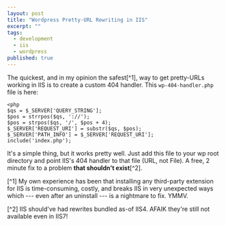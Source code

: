 ```yaml
---
layout: post
title: "Wordpress Pretty-URL Rewriting in IIS"
excerpt: ""
tags:
  - development
  - iis
  - wordpress
published: true
---
```


The quickest, and in my opinion the safest[^1], way to get pretty-URLs working in IIS is to create a custom 404 handler. This `wp-404-handler.php` file is here:

    <php
    $qs = $_SERVER['QUERY_STRING'];
    $pos = strrpos($qs, '://');
    $pos = strpos($qs, '/', $pos + 4);
    $_SERVER['REQUEST_URI'] = substr($qs, $pos);
    $_SERVER['PATH_INFO'] = $_SERVER['REQUEST_URI'];
    include('index.php');

It's a simple thing, but it works pretty well. Just add this file to your wp root directory and point IIS's 404 handler to that file (URL, not File). A free, 2 minute fix to a problem **that shouldn't exist**[^2].

[^1] My own experience has been that installing any third-party extension for IIS is time-consuming, costly, and breaks IIS in very unexpected ways which --- even after an uninstall --- is a nightmare to fix. YMMV.

[^2] IIS should've had rewrites bundled as-of IIS4. AFAIK they're still not available even in IIS7!
